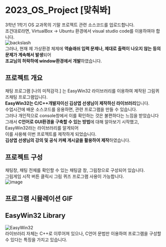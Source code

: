# 2023_OS_Project [맞춰봐]
3학년 1학기 OS 교과목의 기말 프로젝트 관련 소스코드를 업로드합니다.<br>
조건대로라면, VirtualBox -> Ubuntu 환경에서 visual studio code를 이용하여야 합니다.<br>
![backslash](https://github.com/Najungmin510/2023_OS_Project/assets/83949732/4f877441-2836-4abc-b0c1-16d3013ffd15)<br>
그러나, 현재 제 가상환경 체제에 **역슬래쉬 입력 문제나, 제대로 출력이 나오지 않는 등의 문제가 계속해서 발생**되어<br>
**조교님의 허락하에 window환경에서 개발**하였습니다.<br>

## 프로젝트 개요
채팅 프로그램 [나의 미적감각.] 는 EasyWin32 라이브러리를 이용하여 제작된 그림퀴즈채팅 프로그램입니다.<br>
**EasyWin32는 C/C++개발자이신 김상엽 선생님이 제작하신 라이브러리**입니다.<br>
수업시간에 배운 소스코드를 응용하면, 관련 프로그램을 만들 수 있습니다.<br>
그러나 개인적으로 console창에서 이를 확인하는 것은 불편하다는 느낌을 받았습니다<br>
그래서 **C언어로 GUI환경을 구축할 수 있는 방법**에 대해 알아보기 시작했고, EasyWin32라는 라이브러리를 알게되어<br>
이를 사용해 이번 프로젝트를 제작하게 되었습니다.<br>
**김상엽 선생님의 강의 및 공식 카페 게시글을 활용하여 제작**하였습니다.<br>

## 프로젝트 구성
채팅창, 채팅 전체를 확인할 수 있는 채팅글 창, 그림창으로 구성되어 있습니다.<br>
그림게임 시작 버튼 클릭시 그림 퀴즈 프로그램 사용이 가능합니다. <br>
![image](https://github.com/Najungmin510/2023_OS_Project/assets/83949732/ecd31165-5efe-4cb2-807f-6e7fbcdf84b5)

## 프로그램 시뮬레이션 GIF

## EasyWin32 Library
![EasyWin32](https://github.com/Najungmin510/2023_OS_Project/assets/83949732/564b6502-8c9c-4063-bf21-0a28c717a76c)<br>
라이브러리 자체는 C++로 이루어져 있으나, C언어 문법만 이용하여 프로그램을 구성할 수 있다는 특징을 가지고 있습니다.<br>




